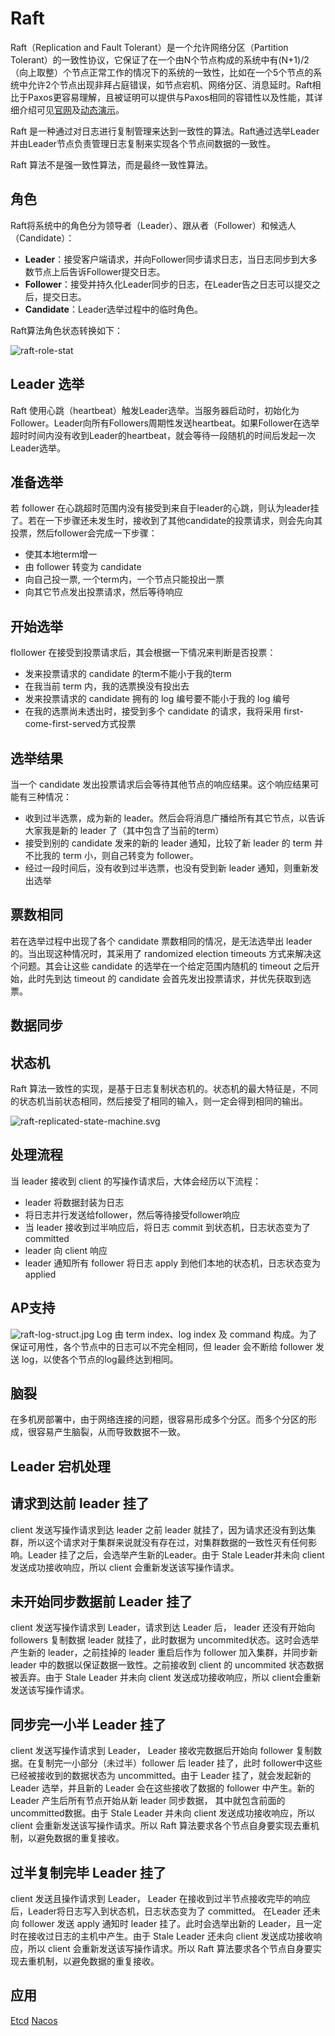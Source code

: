 # Raft

Raft（Replication and Fault Tolerant）是一个允许网络分区（Partition Tolerant）的一致性协议，它保证了在一个由N个节点构成的系统中有(N+1)/2（向上取整）个节点正常工作的情况下的系统的一致性，比如在一个5个节点的系统中允许2个节点出现非拜占庭错误，如节点宕机、网络分区、消息延时。Raft相比于Paxos更容易理解，且被证明可以提供与Paxos相同的容错性以及性能，其详细介绍可见[官网](https://raft.github.io/)及[动态演示](http://thesecretlivesofdata.com/raft/)。

Raft 是一种通过对日志进行复制管理来达到一致性的算法。Raft通过选举Leader并由Leader节点负责管理日志复制来实现各个节点间数据的一致性。

Raft 算法不是强一致性算法，而是最终一致性算法。

## 角色

Raft将系统中的角色分为领导者（Leader）、跟从者（Follower）和候选人（Candidate）：

- **Leader**：接受客户端请求，并向Follower同步请求日志，当日志同步到大多数节点上后告诉Follower提交日志。
- **Follower**：接受并持久化Leader同步的日志，在Leader告之日志可以提交之后，提交日志。
- **Candidate**：Leader选举过程中的临时角色。

Raft算法角色状态转换如下：

![raft-role-stat](../assets/images/raft-role-state.jpg)

## Leader 选举

Raft 使用心跳（heartbeat）触发Leader选举。当服务器启动时，初始化为Follower。Leader向所有Followers周期性发送heartbeat。如果Follower在选举超时时间内没有收到Leader的heartbeat，就会等待一段随机的时间后发起一次Leader选举。

## 准备选举

若 follower 在心跳超时范围内没有接受到来自于leader的心跳，则认为leader挂了。若在一下步骤还未发生时，接收到了其他candidate的投票请求，则会先向其投票，然后follower会完成一下步骤：

* 使其本地term增一
* 由 follower 转变为 candidate
* 向自己投一票,  一个term内，一个节点只能投出一票
* 向其它节点发出投票请求，然后等待响应

##  开始选举

flollower 在接受到投票请求后，其会根据一下情况来判断是否投票：

* 发来投票请求的 candidate 的term不能小于我的term
* 在我当前 term 内，我的选票换没有投出去
* 发来投票请求的 candidate 拥有的 log 编号要不能小于我的 log 编号
* 在我的选票尚未透出时，接受到多个 candidate 的请求，我将采用 first-come-first-served方式投票

## 选举结果

当一个 candidate 发出投票请求后会等待其他节点的响应结果。这个响应结果可能有三种情况：

* 收到过半选票，成为新的 leader。然后会将消息广播给所有其它节点，以告诉大家我是新的 leader 了（其中包含了当前的term）
* 接受到别的 candidate 发来的新的 leader 通知，比较了新 leader 的 term 并不比我的 term 小，则自己转变为 follower。
* 经过一段时间后，没有收到过半选票，也没有受到新 leader 通知，则重新发出选举

## 票数相同
若在选举过程中出现了各个 candidate 票数相同的情况，是无法选举出 leader的。当出现这种情况时，其采用了 randomized election timeouts 方式来解决这个问题。其会让这些 candidate 的选举在一个给定范围内随机的 timeout 之后开始，此时先到达 timeout 的 candidate 会首先发出投票请求，并优先获取到选票。

## 数据同步

## 状态机

Raft 算法一致性的实现，是基于日志复制状态机的。状态机的最大特征是，不同的状态机当前状态相同，然后接受了相同的输入，则一定会得到相同的输出。

![raft-replicated-state-machine.svg](../assets/images/raft-replicated-state-machine.svg)

## 处理流程

当 leader 接收到 client 的写操作请求后，大体会经历以下流程：

* leader 将数据封装为日志
* 将日志并行发送给follower，然后等待接受follower响应
* 当 leader 接收到过半响应后，将日志 commit 到状态机，日志状态变为了 committed
* leader 向 client 响应
* leader 通知所有 follower 将日志 apply 到他们本地的状态机，日志状态变为 applied

## AP支持

![raft-log-struct.jpg](../assets/images/raft-log-struct.jpg)
Log 由 term index、log index 及 command 构成。为了保证可用性，各个节点中的日志可以不完全相同，但 leader 会不断给 follower 发送 log，以使各个节点的log最终达到相同。

## 脑裂

在多机房部署中，由于网络连接的问题，很容易形成多个分区。而多个分区的形成，很容易产生脑裂，从而导致数据不一致。

## Leader 宕机处理

## 请求到达前 leader 挂了

client 发送写操作请求到达 leader 之前 leader 就挂了，因为请求还没有到达集群，所以这个请求对于集群来说就没有存在过，对集群数据的一致性灭有任何影响。Leader 挂了之后，会选举产生新的Leader。由于 Stale Leader并未向 client 发送成功接收响应，所以 client 会重新发送该写操作请求。

## 未开始同步数据前 Leader 挂了

client 发送写操作请求到 Leader，请求到达 Leader 后， leader 还没有开始向 followers 复制数据 leader 就挂了，此时数据为 uncommited状态。这时会选举产生新的 leader，之前挂掉的 leader 重启后作为 follower 加入集群，并同步新 leader 中的数据以保证数据一致性。之前接收到 client 的 uncommited 状态数据被丢弃。由于 Stale Leader 并未向 client 发送成功接收响应，所以 client会重新发送该写操作请求。

## 同步完一小半 Leader 挂了

client 发送写操作请求到 Leader， Leader 接收完数据后开始向 follower 复制数据。在复制完一小部分（未过半）follower 后 leader 挂了，此时 follower中这些已经被接收到的数据状态为 uncommitted。由于 Leader 挂了，就会发起新的 Leader 选举，并且新的 Leader 会在这些接收了数据的 follower 中产生。新的 Leader 产生后所有节点开始从新 leader 同步数据， 其中就包含前面的 uncommitted数据。由于 Stale Leader 并未向 client 发送成功接收响应，所以 client 会重新发送该写操作请求。所以 Raft 算法要求各个节点自身要实现去重机制，以避免数据的重复接收。

## 过半复制完毕 Leader 挂了

client 发送且操作请求到 Leader， Leader 在接收到过半节点接收完毕的响应后，Leader将日志写入到状态机，日志状态变为了 committed。 在Leader 还未向 follower 发送 apply 通知时 leader 挂了。此时会选举出新的 Leader，且一定时在接收过日志的主机中产生。由于 Stale Leader 还未向 client 发送成功接收响应，所以 client 会重新发送该写操作请求。所以 Raft 算法要求各个节点自身要实现去重机制，以避免数据的重复接收。


## 应用

[Etcd](./etcd.md)
[Nacos](https://nacos.io)
